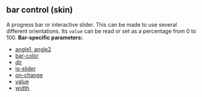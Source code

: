 ## bar control (skin)


A progress bar or interactive slider. This can be made to use
several different orientations. Its `value` can be read or set as a
percentage from 0 to 100.
**Bar-specific parameters:**
+   [angle1, angle2](/ref/skin/param/angle.md) 
+   [bar-color](/ref/skin/param/bar-color.md) 
+   [dir](/ref/skin/param/dir.md) 
+   [is-slider](/ref/skin/param/is-slider.md) 
+   [on-change](/ref/skin/param/bar-color.md) 
+   [value](/ref/skin/param/value.md) 
+   [width](/ref/skin/param/width.md) 